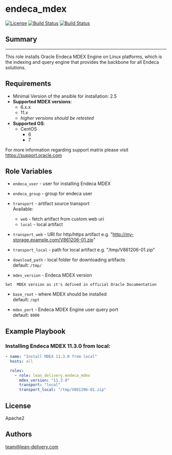 endeca_mdex
=========
[![License](https://img.shields.io/badge/license-Apache-green.svg?style=flat)](https://raw.githubusercontent.com/lean-delivery/ansible-role-endeca-mdex/master/LICENSE)
[![Build Status](https://travis-ci.org/lean-delivery/ansible-role-endeca-mdex.svg?branch=master)](https://travis-ci.org/lean-delivery/ansible-role-endeca-mdex)
[![Build Status](https://gitlab.com/lean-delivery/ansible-role-endeca-mdex/badges/master/build.svg)](https://gitlab.com/lean-delivery/ansible-role-endeca-mdex)

## Summary
--------------

This role installs Oracle Endeca MDEX Engine on Linux platforms, which is the indexing and query engine that provides the backbone for all Endeca solutions.


Requirements
--------------

 - Minimal Version of the ansible for installation: 2.5
 - **Supported MDEX versions**:
   - 6.x.x
   - 11.x
   - _higher versions should be retested_
 - **Supported OS**:
   - CentOS
     - 6
     - 7

For more information regarding support matrix please visit <https://support.oracle.com>


Role Variables
--------------

  - `endeca_user` - user for installing Endeca MDEX
  - `endeca_group` - group for endeca user

  - `transport` - artifact source transport  
     Available:
      - `web` - fetch artifact from custom web uri
      - `local` - local artifact

  - `transport_web` - URI for http/https artifact  e.g. "http://my-storage.example.com/V861206-01.zip"
  - `transport_local` - path for local artifact e.g. "/tmp/V861206-01.zip"

  - `download_path` - local folder for downloading artifacts  
    default: `/tmp/`

  - `mdex_version` - Endeca MDEX version

```
Set  MDEX version as it's defined in official Oracle Documentation
```

  - `base_root` - where MDEX should be installed  
    default: `/opt`

  - `mdex_port` - Endeca MDEX Engine user query port  
    default: `8000`


Example Playbook
----------------

### Installing Endeca MDEX 11.3.0 from local:
```yaml
- name: "Install MDEX 11.3.0 from local"
  hosts: all

  roles:
    - role: lean_delivery.endeca_mdex
      mdex_version: "11.3.0"
      transport: "local"
      transport_local: "/tmp/V861206-01.zip"
```

## License

Apache2

## Authors

team@lean-delivery.com
